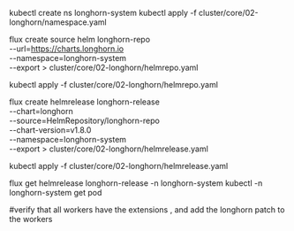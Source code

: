 kubectl create ns longhorn-system
kubectl apply -f cluster/core/02-longhorn/namespace.yaml

flux create source helm longhorn-repo \
  --url=https://charts.longhorn.io \
  --namespace=longhorn-system \
  --export > cluster/core/02-longhorn/helmrepo.yaml

kubectl apply -f cluster/core/02-longhorn/helmrepo.yaml

  flux create helmrelease longhorn-release \
  --chart=longhorn \
  --source=HelmRepository/longhorn-repo \
  --chart-version=v1.8.0 \
  --namespace=longhorn-system \
  --export > cluster/core/02-longhorn/helmrelease.yaml


  kubectl apply -f cluster/core/02-longhorn/helmrelease.yaml

flux get helmrelease longhorn-release -n longhorn-system
 kubectl -n longhorn-system get pod

 
 #verify that all workers have the extensions , and add the longhorn patch to the workers